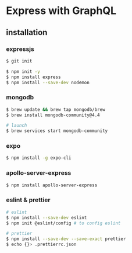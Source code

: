 # Express with GraphQL

## installation

### expressjs

```zsh
$ git init

$ npm init -y
$ npm install express
$ npm install --save-dev nodemon
```

### mongodb

```zsh
$ brew update && brew tap mongodb/brew
$ brew install mongodb-community@4.4

# launch
$ brew services start mongodb-community
```

### expo

```zsh
$ npm install -g expo-cli
```

### apollo-server-express

```zsh
$ npm install apollo-server-express
```

### eslint & prettier

```zsh
# eslint
$ npm install --save-dev eslint
$ npm init @eslint/config # to config eslint

# prettier
$ npm install --save-dev --save-exact prettier
$ echo {}> .prettierrc.json
```
